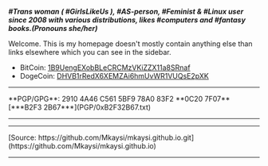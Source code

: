 <!DOCTYPE html>
<html>
<head>
<meta charset="UTF-8" />
<!-- <meta http-equiv="refresh" content="60" /> -->
<meta name="description" content="The real index page without iframe." />
<meta name="author" content="Mikaela Suomalainen" />
<link rel="canonical" href="https://mkaysi.github.io/index.real.html">
<title>Index</title>
<link rel="stylesheet" type="text/css" href="css.css" />
</head>
<body>

***#Trans woman ( #GirlsLikeUs ), #AS-person, #Feminist & #Linux user since 2008 with various distributions, likes #computers and #fantasy books.(Pronouns she/her)***



Welcome. This is my homepage doesn't mostly contain anything else than 
links elsewhere which you can see in the sidebar.

* BitCoin: [1B9UengEXobBLeCRCMzVKiZZX11a8SRnaf](bitcoin:1B9UengEXobBLeCRCMzVKiZZX11a8SRnaf)
* DogeCoin: [DHVB1rRedX6XEMZAi6hmUvWR1VUQsE2pXK](dogecoin:DHVB1rRedX6XEMZAi6hmUvWR1VUQsE2pXK)

<hr/>
**PGP/GPG**: 2910 4A46 C561 5BF9 78A0  83F2 **0C20 7F07** [***B2F3 2B67***](PGP/0xB2F32B67.txt)
<hr/>
<hr/>
[Source: https://github.com/Mkaysi/mkaysi.github.io.git](https://github.com/Mkaysi/mkaysi.github.io)
<hr/>
</body>
<script>
  (function(i,s,o,g,r,a,m){i['GoogleAnalyticsObject']=r;i[r]=i[r]||function(){
    (i[r].q=i[r].q||[]).push(arguments)},i[r].l=1*new Date();a=s.createElement(o),
      m=s.getElementsByTagName(o)[0];a.async=1;a.src=g;m.parentNode.insertBefore(a,m)
        })(window,document,'script','//www.google-analytics.com/analytics.js','ga');

          ga('create', 'UA-40171169-1', 'mkaysi.github.io');
            ga('send', 'pageview');

            </script>
</html>
<!-- vim : set ft=markdown-->

